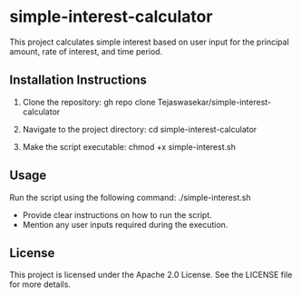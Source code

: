 # simple-interest-calculator

This project calculates simple interest based on user input for the principal amount, rate of interest, and time period.

## Installation Instructions

1. Clone the repository:
    gh repo clone Tejaswasekar/simple-interest-calculator

2. Navigate to the project directory:
     cd simple-interest-calculator

3. Make the script executable:
     chmod +x simple-interest.sh

## Usage
Run the script using the following command:
  ./simple-interest.sh

- Provide clear instructions on how to run the script.  
- Mention any user inputs required during the execution.


## License
This project is licensed under the Apache 2.0 License. See the LICENSE file for more details.
